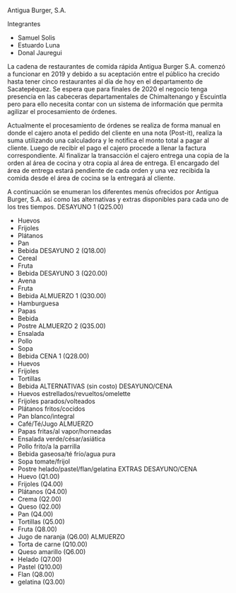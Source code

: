 Antigua Burger, S.A.

Integrantes
- Samuel Solis
- Estuardo Luna
- Donal Jauregui

La cadena de restaurantes de comida rápida Antigua Burger S.A. comenzó a funcionar en 2019 y debido a su
aceptación entre el público ha crecido hasta tener cinco restaurantes al día de hoy en el departamento de
Sacatepéquez. Se espera que para finales de 2020 el negocio tenga presencia en las cabeceras
departamentales de Chimaltenango y Escuintla pero para ello necesita contar con un sistema de información
que permita agilizar el procesamiento de órdenes.

Actualmente el procesamiento de órdenes se realiza de forma manual en donde el cajero anota el pedido del
cliente en una nota (Post-it), realiza la suma utilizando una calculadora y le notifica el monto total a pagar al
cliente. Luego de recibir el pago el cajero procede a llenar la factura correspondiente. Al finalizar la
transacción el cajero entrega una copia de la orden al área de cocina y otra copia al área de entrega. El
encargado del área de entrega estará pendiente de cada orden y una vez recibida la comida desde el área de
cocina se la entregará al cliente.

A continuación se enumeran los diferentes menús ofrecidos por Antigua Burger, S.A. así como las alternativas
y extras disponibles para cada uno de los tres tiempos.
DESAYUNO 1 (Q25.00)
- Huevos
- Frijoles
- Plátanos
- Pan
- Bebida
DESAYUNO 2 (Q18.00)
- Cereal
- Fruta
- Bebida
DESAYUNO 3 (Q20.00)
- Avena
- Fruta
- Bebida
ALMUERZO 1 (Q30.00)
- Hamburguesa
- Papas
- Bebida
- Postre
ALMUERZO 2 (Q35.00)
- Ensalada
- Pollo
- Sopa
- Bebida
CENA 1 (Q28.00)
- Huevos
- Frijoles
- Tortillas
- Bebida
ALTERNATIVAS (sin costo)
DESAYUNO/CENA
- Huevos estrellados/revueltos/omelette
- Frijoles parados/volteados
- Plátanos fritos/cocidos
- Pan blanco/integral
- Café/Té/Jugo
ALMUERZO
- Papas fritas/al vapor/horneadas
- Ensalada verde/césar/asiática
- Pollo frito/a la parrilla
- Bebida gaseosa/té frío/agua pura
- Sopa tomate/frijol
- Postre helado/pastel/flan/gelatina
EXTRAS
DESAYUNO/CENA
- Huevo (Q1.00)
- Frijoles (Q4.00)
- Plátanos (Q4.00)
- Crema (Q2.00)
- Queso (Q2.00)
- Pan (Q4.00)
- Tortillas (Q5.00)
- Fruta (Q8.00)
- Jugo de naranja (Q6.00)
ALMUERZO
- Torta de carne (Q10.00)
- Queso amarillo (Q6.00)
- Helado (Q7.00)
- Pastel (Q10.00)
- Flan (Q8.00)
- gelatina (Q3.00)
